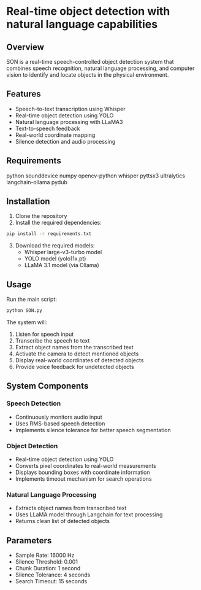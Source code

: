 # Real-time object detection with natural language capabilities

## Overview
SON is a real-time speech-controlled object detection system that combines speech recognition, natural language processing, and computer vision to identify and locate objects in the physical environment.

## Features
- Speech-to-text transcription using Whisper
- Real-time object detection using YOLO
- Natural language processing with LLaMA3
- Text-to-speech feedback
- Real-world coordinate mapping
- Silence detection and audio processing

## Requirements 
python
sounddevice
numpy
opencv-python
whisper
pyttsx3
ultralytics
langchain-ollama
pydub

## Installation
1. Clone the repository
2. Install the required dependencies:
```bash
pip install -r requirements.txt
```
3. Download the required models:
   - Whisper large-v3-turbo model
   - YOLO model (yolo11x.pt)
   - LLaMA 3.1 model (via Ollama)

## Usage
Run the main script:
```bash
python SON.py
```

The system will:
1. Listen for speech input
2. Transcribe the speech to text
3. Extract object names from the transcribed text
4. Activate the camera to detect mentioned objects
5. Display real-world coordinates of detected objects
6. Provide voice feedback for undetected objects

## System Components

### Speech Detection
- Continuously monitors audio input
- Uses RMS-based speech detection
- Implements silence tolerance for better speech segmentation

### Object Detection
- Real-time object detection using YOLO
- Converts pixel coordinates to real-world measurements
- Displays bounding boxes with coordinate information
- Implements timeout mechanism for search operations

### Natural Language Processing
- Extracts object names from transcribed text
- Uses LLaMA model through Langchain for text processing
- Returns clean list of detected objects

## Parameters
- Sample Rate: 16000 Hz
- Silence Threshold: 0.001
- Chunk Duration: 1 second
- Silence Tolerance: 4 seconds
- Search Timeout: 15 seconds

